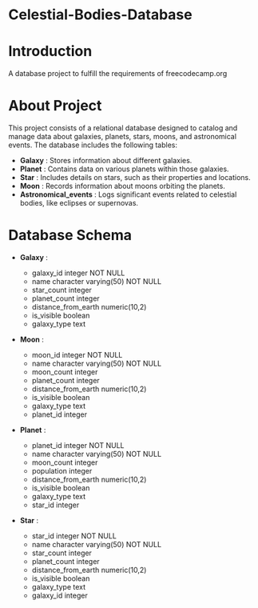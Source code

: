 # Celestial-Bodies-Database

# Introduction
A database project to fulfill the requirements of freecodecamp.org

# About Project
This project consists of a relational database designed to catalog and manage data about galaxies, planets, stars, moons, and astronomical events. The database includes the following tables:
 * **Galaxy** : Stores information about different galaxies.
 * **Planet** : Contains data on various planets within those galaxies.
 * **Star** : Includes details on stars, such as their properties and locations.
 * **Moon** : Records information about moons orbiting the planets.
 * **Astronomical_events** : Logs significant events related to celestial bodies, like eclipses or supernovas.

# Database Schema
* **Galaxy** :
    * galaxy_id integer NOT NULL
    * name character varying(50) NOT NULL
    * star_count integer
    * planet_count integer
    * distance_from_earth numeric(10,2)
    * is_visible boolean
    * galaxy_type text
 
* **Moon** :
    * moon_id integer NOT NULL
    * name character varying(50) NOT NULL
    * moon_count integer
    * planet_count integer
    * distance_from_earth numeric(10,2)
    * is_visible boolean
    * galaxy_type text
    * planet_id integer
 
* **Planet** :
    * planet_id integer NOT NULL
    * name character varying(50) NOT NULL
    * moon_count integer
    * population integer
    * distance_from_earth numeric(10,2)
    * is_visible boolean
    * galaxy_type text
    * star_id integer
 
* **Star** :
    * star_id integer NOT NULL
    * name character varying(50) NOT NULL
    * star_count integer
    * planet_count integer
    * distance_from_earth numeric(10,2)
    * is_visible boolean
    * galaxy_type text
    * galaxy_id integer 
